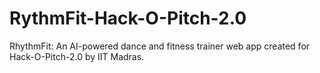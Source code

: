 # RythmFit-Hack-O-Pitch-2.0
 RhythmFit: An AI-powered dance and fitness trainer web app created for Hack-O-Pitch-2.0 by IIT Madras.
